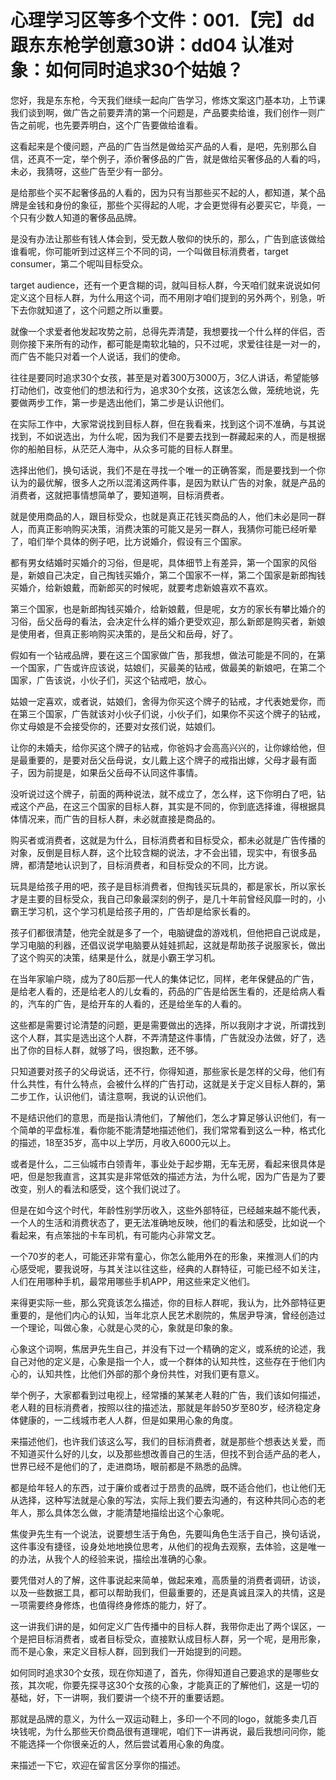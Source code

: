 # 心理学习区等多个文件：001.【完】dd跟东东枪学创意30讲：dd04 认准对象：如何同时追求30个姑娘？ 

您好，我是东东枪，今天我们继续一起向广告学习，修炼文案这门基本功，上节课我们谈到啊，做广告之前要弄清的第一个问题是，产品要卖给谁，我们创作一则广告之前呢，也先要弄明白，这个广告要做给谁看。

这看起来是个傻问题，产品的广告当然是做给买产品的人看，是吧，先别那么自信，还真不一定，举个例子，添价奢侈品的广告，就是做给买奢侈品的人看的吗，未必，我猜呀，这些广告至少有一部分。

是给那些个买不起奢侈品的人看的，因为只有当那些买不起的人，都知道，某个品牌是金钱和身份的象征，那些个买得起的人呢，才会更觉得有必要买它，毕竟，一个只有少数人知道的奢侈品品牌。

是没有办法让那些有钱人体会到，受无数人敬仰的快乐的，那么，广告到底该做给谁看呢，你可能听到过这样三个不同的词，一个叫做目标消费者，target consumer，第二个呢叫目标受众。

target audience，还有一个更含糊的词，就叫目标人群，今天咱们就来说说如何定义这个目标人群，为什么用这个词，而不用刚才咱们提到的另外两个，别急，听下去你就知道了，这个问题之所以重要。

就像一个求爱者他发起攻势之前，总得先弄清楚，我想要找一个什么样的伴侣，否则你接下来所有的动作，都可能是南软北轴的，只不过呢，求爱往往是一对一的，而广告不能只对着一个人说话，我们的使命。

往往是要同时追求30个女孩，甚至是对着300万3000万，3亿人讲话，希望能够打动他们，改变他们的想法和行为，追求30个女孩，这该怎么做，笼统地说，先要做两步工作，第一步是选出他们，第二步是认识他们。

在实际工作中，大家常说找到目标人群，但在我看来，找到这个词不准确，与其说找到，不如说选出，为什么呢，因为我们不是要去找到一群藏起来的人，而是根据你的船舶目标，从茫茫人海中，从众多可能的目标人群里。

选择出他们，换句话说，我们不是在寻找一个唯一的正确答案，而是要找到一个你认为的最优解，很多人之所以混淆这两件事，是因为默认广告的对象，就是产品的消费者，这就把事情想简单了，要知道啊，目标消费者。

就是使用商品的人，跟目标受众，也就是真正花钱买商品的人，他们未必是同一群人，而真正影响购买决策，消费决策的可能又是另一群人，我猜你可能已经听晕了，咱们举个具体的例子吧，比方说婚介，假设有三个国家。

都有男女结婚时买婚介的习俗，但是呢，具体细节上有差异，第一个国家的风俗是，新娘自己决定，自己掏钱买婚介，第二个国家不一样，第二个国家是新郎掏钱买婚介，给新娘戴，而新郎买的时候呢，就要考虑新娘喜欢不喜欢。

第三个国家，也是新郎掏钱买婚介，给新娘戴，但是呢，女方的家长有攀比婚介的习俗，岳父岳母的看法，会决定什么样的婚介更受欢迎，那么新郎是购买者，新娘是使用者，但真正影响购买决策的，是岳父和岳母，好了。

假如有一个钻戒品牌，要在这三个国家做广告，那我想，做法可能是不同的，在第一个国家，广告或许应该说，姑娘们，买最美的钻戒，做最美的新娘吧，在第二个国家，广告该说，小伙子们，买这个钻戒吧，放心。

姑娘一定喜欢，或者说，姑娘们，舍得为你买这个牌子的钻戒，才代表她爱你，而在第三个国家，广告就该对小伙子们说，小伙子们，如果你不买这个牌子的钻戒，你丈母娘是不会接受你的，还要对女孩们说，姑娘们。

让你的未婚夫，给你买这个牌子的钻戒，你爸妈才会高高兴兴的，让你嫁给他，但是最重要的，是要对岳父岳母说，女儿戴上这个牌子的戒指出嫁，父母才最有面子，因为前提是，如果岳父岳母不认同这件事情。

没听说过这个牌子，前面的两种说法，就不成立了，怎么样，这下你明白了吧，钻戒这个产品，在这三个国家的目标人群，其实是不同的，你到底选择谁，得根据具体情况来，而广告的目标人群，未必就直接是商品的。

购买者或消费者，这就是为什么，目标消费者和目标受众，都未必就是广告传播的对象，反倒是目标人群，这个比较含糊的说法，才不会出错，现实中，有很多品牌，都清楚地认识到了，目标消费者，和目标受众的不同，比方说。

玩具是给孩子用的吧，孩子是目标消费者，但掏钱买玩具的，都是家长，所以家长才是主要的目标受众，我自己印象最深刻的例子，是几十年前曾经风靡一时的，小霸王学习机，这个学习机是给孩子用的，广告却是给家长看的。

孩子们都很清楚，他完全就是多了一个，电脑键盘的游戏机，但他把自己说成是，学习电脑的利器，还倡议说学电脑要从娃娃抓起，这就是帮助孩子说服家长，做出了这个购买的决策，结果是什么，就是小霸王学习机。

在当年家喻户晓，成为了80后那一代人的集体记忆，同样，老年保健品的广告，是给老人看的，还是给老人的儿女看的，药品的广告是给医生看的，还是给病人看的，汽车的广告，是给开车的人看的，还是给坐车的人看的。

这些都是需要讨论清楚的问题，更是需要做出的选择，所以我刚才才说，所谓找到这个人群，其实是选出这个人群，不弄清楚这件事情，广告就没办法做，好了，选出了你的目标人群，就够了吗，很抱歉，还不够。

只知道要对孩子的父母说话，还不行，你得知道，那些家长是怎样的父母，他们有什么共性，有什么特点，会被什么样的广告打动，这就是关于定义目标人群的，第二步工作，认识他们，请注意啊，我说的认识他们。

不是结识他们的意思，而是指认清他们，了解他们，怎么才算足够认识他们，有一个简单的平盘标准，看你能不能清楚地描述他们，我们常常看到这么一种，格式化的描述，18至35岁，高中以上学历，月收入6000元以上。

或者是什么，二三仙城市白领青年，事业处于起步期，无车无房，看起来很具体是吧，但是恕我直言，这其实是非常低效的描述方法，为什么呢，因为广告是为了要改变，别人的看法和感受，这个我们说过了。

但是在如今这个时代，年龄性别学历收入，这些外部特征，已经越来越不能代表，一个人的生活和消费状态了，更无法准确地反映，他们的看法和感受，比如说一个看起来，有点笨拙的卡车司机，有可能内心非常文艺。

一个70岁的老人，可能还非常有童心，你怎么能用外在的形象，来推测人们的内心感受呢，要我说呀，与其关注以往这些，经典的人群特征，可能已经不如关注，人们在用哪种手机，最常用哪些手机APP，用这些来定义他们。

来得更实际一些，那么究竟该怎么描述，你的目标人群呢，我认为，比外部特征更重要的，是他们内心的认知，当年北京人民艺术剧院的，焦居尹导演，曾经创造过一个理论，叫做心象，心就是心灵的心，象就是印象的象。

心象这个词啊，焦居尹先生自己，并没有下过一个精确的定义，或系统的论述，我自己对他的定义是，心象是指一个人，或一个群体的认知共性，这些存在于他们内心的，认知共性，比他们外部的那个身份共性，对我们更有意义。

举个例子，大家都看到过电视上，经常播的某某老人鞋的广告，我们该如何描述，老人鞋的目标消费者，按照以往的描述法，那就是年龄50岁至80岁，经济稳定身体健康的，一二线城市老人人群，但是如果用心象的角度。

来描述他们，也许我们该这么写，我们的目标消费者，就是那些个想表达关爱，而不知道买什么好的儿女，以及那些想改善自己的生活，但找不到合适产品的老人，世界已经不是他们的了，走进商场，眼前都是不熟悉的品牌。

都是给年轻人的东西，过于廉价或者过于昂贵的品牌，既不适合他们，也让他们无从选择，这种写法就是心象的写法，实际上我们要去沟通的，有这种共同心态的老年人，那么具体怎么做，才能清楚地描绘出这个心象呢。

焦俊尹先生有一个说法，说要想生活于角色，先要叫角色生活于自己，换句话说，这件事没有捷径，设身处地地换位思考，从他们的视角去观察，去体验，这是唯一的办法，从我个人的经验来说，描绘出准确的心象。

要凭借对人的了解，这件事说起来简单，做起来难，高质量的消费者调研，访谈，以及一些数据工具，都可以帮助我们，但最重要的，还是真诚且深入的共情，这是一项需要终身修炼，也值得终身修炼的能力，好了。

这一讲我们讲的是，如何定义广告传播中的目标人群，我带你走出了两个误区，一个是把目标消费者，或者目标受众，直接默认成目标人群，另一个呢，是用形象，而不是心象，来定义目标人群，回到我们一开始提到的问题。

如何同时追求30个女孩，现在你知道了，首先，你得知道自己要追求的是哪些女孩，其次呢，你要先探寻这30个女孩的心象，才能真正的了解他们，这是一切的基础，好，下一讲啊，我们要讲一个绕不开的重要话题。

那就是品牌的意义，为什么一双运动鞋上，多印一个不同的logo，就能多卖几百块钱呢，为什么那些天价商品很有道理呢，咱们下一讲再说，最后我想问问你，能不能选择一个你很亲近的人，然后尝试着用心象的角度。

来描述一下它，欢迎在留言区分享你的描述。